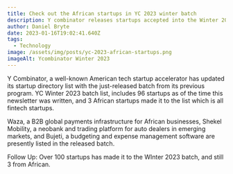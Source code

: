 ```yaml
---
title: Check out the African startups in YC 2023 winter batch
description: Y combinator releases startups accepted into the Winter 2023 batch program
author: Daniel Bryte
date: 2023-01-16T19:02:41.640Z
tags:
  - Technology
image: /assets/img/posts/yc-2023-african-startups.png
imageAlt: Ycombinator Winter 2023
---
```

Y Combinator, a well-known American tech startup accelerator has updated its startup directory list with the just-released batch from its previous program. YC Winter 2023 batch list, includes 96 startups as of the time this newsletter was written, and 3 African startups made it to the list which is all fintech startups.

Waza, a B2B global payments infrastructure for African businesses, Shekel Mobility, a neobank and trading platform for auto dealers in emerging markets, and Bujeti, a budgeting and expense management software are presently listed in the released batch.



Follow Up: Over 100 startups has made it to the WInter 2023 batch, and still 3 from African.